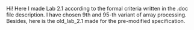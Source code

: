 Hi! Here I made Lab 2.1 according to the formal criteria written in the .doc file description. I have chosen 9th and 95-th variant of array processing. Besides, here is the old_lab_2.1 made for the pre-modified specification.
